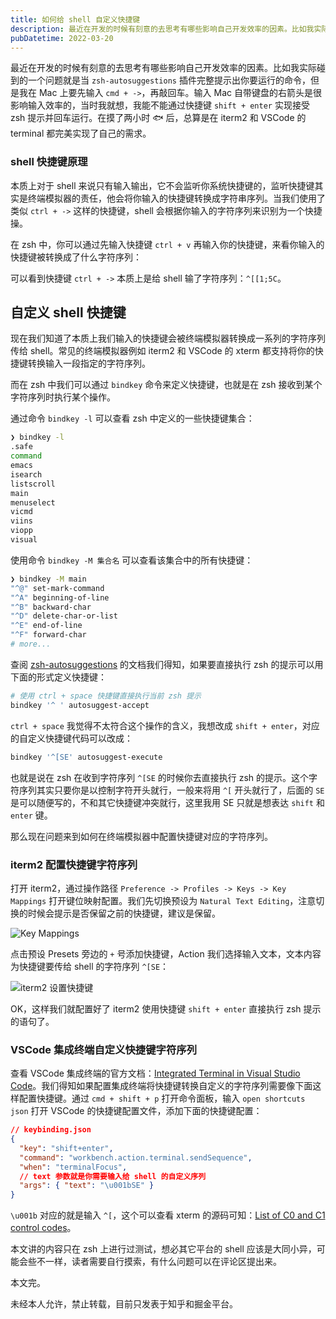 ```yaml
---
title: 如何给 shell 自定义快捷键
description: 最近在开发的时候有刻意的去思考有哪些影响自己开发效率的因素。比如我实际碰到的一个问题就是当 zsh-autosuggestions 插件完整提示出你要运行的命令，但是我在 Mac 上要先输入 cmd 
pubDatetime: 2022-03-20
---
```


最近在开发的时候有刻意的去思考有哪些影响自己开发效率的因素。比如我实际碰到的一个问题就是当 `zsh-autosuggestions` 插件完整提示出你要运行的命令，但是我在 Mac 上要先输入 `cmd + ->`，再敲回车。输入 Mac 自带键盘的右箭头是很影响输入效率的，当时我就想，我能不能通过快捷键 `shift + enter` 实现接受 zsh 提示并回车运行。在摸了两小时 🐟 后，总算是在 iterm2 和 VSCode 的 terminal 都完美实现了自己的需求。

<!-- ![VSCode 示例](../../assets/images/如何给 shell 自定义快捷键/vscode-example.gif) -->

### shell 快捷键原理

本质上对于 shell 来说只有输入输出，它不会监听你系统快捷键的，监听快捷键其实是终端模拟器的责任，他会将你输入的快捷键转换成字符串序列。当我们使用了类似 `ctrl + ->` 这样的快捷键，shell 会根据你输入的字符序列来识别为一个快捷操。

在 zsh 中，你可以通过先输入快捷键 `ctrl + v` 再输入你的快捷键，来看你输入的快捷键被转换成了什么字符序列：

<!-- ![快捷键字符序列](../../assets/images/如何给 shell 自定义快捷键/查看快捷键字符序列.gif) -->

可以看到快捷键 `ctrl + ->` 本质上是给 shell 输了字符序列：`^[[1;5C`。

## 自定义 shell 快捷键

现在我们知道了本质上我们输入的快捷键会被终端模拟器转换成一系列的字符序列传给 shell。常见的终端模拟器例如 iterm2 和 VSCode 的 xterm 都支持将你的快捷键转换输入一段指定的字符序列。

而在 zsh 中我们可以通过 `bindkey` 命令来定义快捷键，也就是在 zsh 接收到某个字符序列时执行某个操作。

通过命令 `bindkey -l` 可以查看 zsh 中定义的一些快捷键集合：

```bash
❯ bindkey -l
.safe
command
emacs
isearch
listscroll
main
menuselect
vicmd
viins
viopp
visual
```

使用命令 `bindkey -M 集合名` 可以查看该集合中的所有快捷键：

```bash
❯ bindkey -M main
"^@" set-mark-command
"^A" beginning-of-line
"^B" backward-char
"^D" delete-char-or-list
"^E" end-of-line
"^F" forward-char
# more...
```

查阅 [zsh-autosuggestions](https://github.com/zsh-users/zsh-autosuggestions#key-bindings) 的文档我们得知，如果要直接执行 zsh 的提示可以用下面的形式定义快捷键：

```bash
# 使用 ctrl + space 快捷键直接执行当前 zsh 提示
bindkey '^ ' autosuggest-accept
```

`ctrl + space` 我觉得不太符合这个操作的含义，我想改成 `shift + enter`，对应的自定义快捷键代码可以改成：

```bash
bindkey '^[SE' autosuggest-execute
```

也就是说在 zsh 在收到字符序列 `^[SE` 的时候你去直接执行 zsh 的提示。这个字符序列其实只要你是以控制字符开头就行，一般来将用 `^[` 开头就行了，后面的 `SE` 是可以随便写的，不和其它快捷键冲突就行，这里我用 SE 只就是想表达 `shift` 和 `enter` 键。

那么现在问题来到如何在终端模拟器中配置快捷键对应的字符序列。

### iterm2 配置快捷键字符序列

打开 iterm2，通过操作路径 `Preference -> Profiles -> Keys -> Key Mappings` 打开键位映射配置。我们先切换预设为 `Natural Text Editing`，注意切换的时候会提示是否保留之前的快捷键，建议是保留。

![Key Mappings](https://s2.loli.net/2022/03/20/fL9uTiM2V6K3om5.png)

点击预设 Presets 旁边的 `+` 号添加快捷键，Action 我们选择输入文本，文本内容为快捷键要传给 shell 的字符序列 `^[SE`：

![iterm2 设置快捷键](https://s2.loli.net/2022/03/20/aBPskf25TVMrLwx.png)

OK，这样我们就配置好了 iterm2 使用快捷键 `shift + enter` 直接执行 zsh 提示的语句了。

### VSCode 集成终端自定义快捷键字符序列

查看 VSCode 集成终端的官方文档：[Integrated Terminal in Visual Studio Code](https://code.visualstudio.com/docs/editor/integrated-terminal#_send-text-via-a-keybinding)。我们得知如果配置集成终端将快捷键转换自定义的字符序列需要像下面这样配置快捷键。通过 `cmd + shift + p` 打开命令面板，输入 `open shortcuts json` 打开 VSCode 的快捷键配置文件，添加下面的快捷键配置：

```json
// keybinding.json
{
  "key": "shift+enter",
  "command": "workbench.action.terminal.sendSequence",
  "when": "terminalFocus",
  // text 参数就是你需要输入给 shell 的自定义序列
  "args": { "text": "\u001bSE" }
}
```

`\u001b` 对应的就是输入 `^[`，这个可以查看 xterm 的源码可知：[List of C0 and C1 control codes](https://github.com/xtermjs/xterm.js/blob/0e45909c7e79c83452493d2cd46d99c0a0bb585f/src/common/data/EscapeSequences.ts)。

本文讲的内容只在 zsh 上进行过测试，想必其它平台的 shell 应该是大同小异，可能会些不一样，读者需要自行摸索，有什么问题可以在评论区提出来。

本文完。

未经本人允许，禁止转载，目前只发表于知乎和掘金平台。
